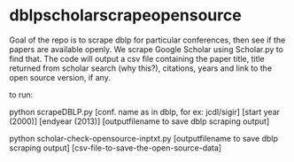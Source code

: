 dblpscholarscrapeopensource
===========================
Goal of the repo is to scrape dblp for particular conferences, then see if the papers are available openly. We scrape Google Scholar using Scholar.py to find that. The code will output a  csv file containing the paper title, title returned from scholar search (why this?), citations, years and link to the open source version, if any. 

to run:

python scrapeDBLP.py [conf. name as in dblp, for ex: jcdl/sigir] [start year (2000)] [endyear (2013)] [outputfilename to save dblp scraping output]

python scholar-check-opensource-inptxt.py [outputfilename to save dblp scraping output] [csv-file-to-save-the-open-source-data]
